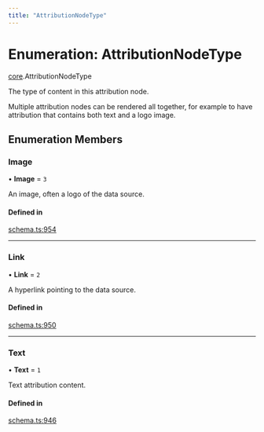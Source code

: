 ```yaml
---
title: "AttributionNodeType"
---
```

# Enumeration: AttributionNodeType

[core](../modules/core.md).AttributionNodeType

The type of content in this attribution node.

Multiple attribution nodes can be rendered all together, for example to have
attribution that contains both text and a logo image.

## Enumeration Members

### Image

• **Image** = ``3``

An image, often a logo of the data source.

#### Defined in

[schema.ts:954](https://github.com/coda/packs-sdk/blob/main/schema.ts#L954)

___

### Link

• **Link** = ``2``

A hyperlink pointing to the data source.

#### Defined in

[schema.ts:950](https://github.com/coda/packs-sdk/blob/main/schema.ts#L950)

___

### Text

• **Text** = ``1``

Text attribution content.

#### Defined in

[schema.ts:946](https://github.com/coda/packs-sdk/blob/main/schema.ts#L946)

